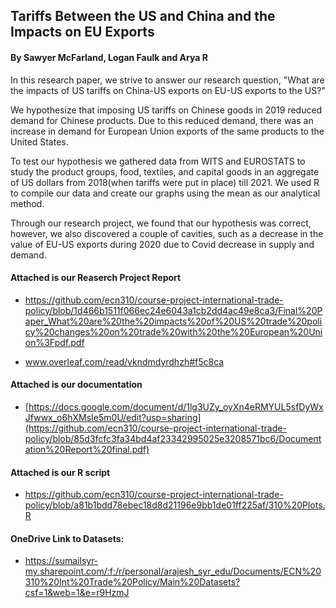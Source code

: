 ## Tariffs Between the US and China and the Impacts on EU Exports

#### By Sawyer McFarland, Logan Faulk and Arya R

In this research paper, we strive to answer our research question, "What are the impacts of US tariffs on China-US exports on EU-US exports to the US?"

We hypothesize that imposing US tariffs on Chinese goods in 2019 reduced demand for Chinese products. Due to this reduced demand, there was an increase in demand for European Union exports of the same products to the United States.

To test our hypothesis we gathered data from WITS and EUROSTATS to study the product groups, food, textiles, and capital goods in an aggregate of US dollars from 2018(when tariffs were put in place) till 2021. We used R to compile our data and create our graphs using the mean as our analytical method.

Through our research project, we found that our hypothesis was correct, however, we also discovered a couple of cavities, such as a decrease in the value of EU-US exports during 2020 due to Covid decrease in supply and demand.

#### Attached is our Reaserch Project Report
- https://github.com/ecn310/course-project-international-trade-policy/blob/1d466b1511f066ec24e6043a1cb2dd4ac49e8ca3/Final%20Paper_What%20are%20the%20impacts%20of%20US%20trade%20policy%20changes%20on%20trade%20with%20the%20European%20Union%3Fpdf.pdf
  
- www.overleaf.com/read/vkndmdyrdhzh#f5c8ca

#### Attached is our documentation
- [https://docs.google.com/document/d/1lg3UZy_oyXn4eRMYUL5sfDyWxJfwwx_o6hXMsIe5m0U/edit?usp=sharing](https://github.com/ecn310/course-project-international-trade-policy/blob/85d3fcfc3fa34bd4af23342995025e3208571bc6/Documentation%20Report%20final.pdf)

#### Attached is our R script
- https://github.com/ecn310/course-project-international-trade-policy/blob/a81b1bdd78ebec18d8d21196e9bb1de01ff225af/310%20Plots.R


#### OneDrive Link to Datasets:
- https://sumailsyr-my.sharepoint.com/:f:/r/personal/arajesh_syr_edu/Documents/ECN%20310%20Int%20Trade%20Policy/Main%20Datasets?csf=1&web=1&e=r9HzmJ
